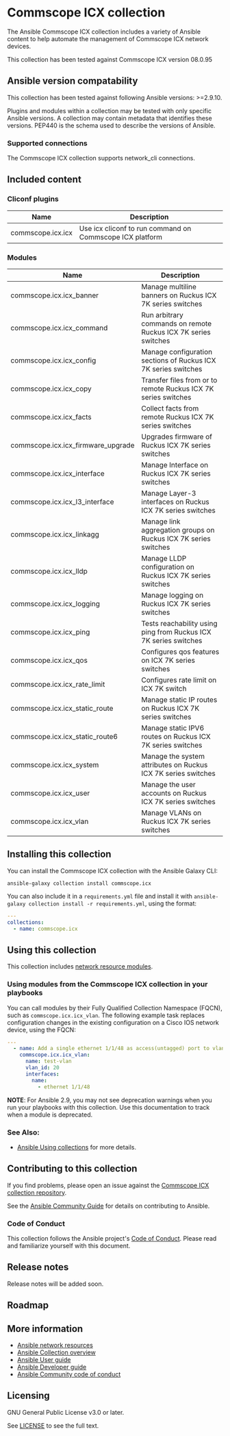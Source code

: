 # Commscope ICX collection
The Ansible Commscope ICX collection includes a variety of Ansible content to help automate the management of Commscope ICX network devices.

This collection has been tested against Commscope ICX version 08.0.95

## Ansible version compatability
This collection has been tested against following Ansible versions: >=2.9.10.

Plugins and modules within a collection may be tested with only specific Ansible versions. A collection may contain metadata that identifies these versions. PEP440 is the schema used to describe the versions of Ansible.

### Supported connections
The Commscope ICX collection supports network_cli connections.

## Included content

<!--start collection content-->
### Cliconf plugins
Name | Description
--- | ---
commscope.icx.icx|Use icx cliconf to run command on Commscope ICX platform

### Modules
Name | Description
--- | ---
commscope.icx.icx_banner|Manage multiline banners on Ruckus ICX 7K series switches
commscope.icx.icx_command|Run arbitrary commands on remote Ruckus ICX 7K series switches
commscope.icx.icx_config|Manage configuration sections of Ruckus ICX 7K series switches
commscope.icx.icx_copy|Transfer files from or to remote Ruckus ICX 7K series switches
commscope.icx.icx_facts|Collect facts from remote Ruckus ICX 7K series switches
commscope.icx.icx_firmware_upgrade|Upgrades firmware of Ruckus ICX 7K series switches
commscope.icx.icx_interface|Manage Interface on Ruckus ICX 7K series switches
commscope.icx.icx_l3_interface|Manage Layer-3 interfaces on Ruckus ICX 7K series switches
commscope.icx.icx_linkagg|Manage link aggregation groups on Ruckus ICX 7K series switches
commscope.icx.icx_lldp|Manage LLDP configuration on Ruckus ICX 7K series switches
commscope.icx.icx_logging|Manage logging on Ruckus ICX 7K series switches
commscope.icx.icx_ping|Tests reachability using ping from Ruckus ICX 7K series switches
commscope.icx.icx_qos|Configures qos features on ICX 7K series switches
commscope.icx.icx_rate_limit|Configures rate limit on ICX 7K switch
commscope.icx.icx_static_route|Manage static IP routes on Ruckus ICX 7K series switches
commscope.icx.icx_static_route6|Manage static IPV6 routes on Ruckus ICX 7K series switches
commscope.icx.icx_system|Manage the system attributes on Ruckus ICX 7K series switches
commscope.icx.icx_user|Manage the user accounts on Ruckus ICX 7K series switches
commscope.icx.icx_vlan|Manage VLANs on Ruckus ICX 7K series switches

<!--end collection content-->
## Installing this collection

You can install the Commscope ICX collection with the Ansible Galaxy CLI:

    ansible-galaxy collection install commscope.icx

You can also include it in a `requirements.yml` file and install it with `ansible-galaxy collection install -r requirements.yml`, using the format:

```yaml
---
collections:
  - name: commscope.icx
```
## Using this collection


This collection includes [network resource modules](https://docs.ansible.com/ansible/latest/network/user_guide/network_resource_modules.html).

### Using modules from the Commscope ICX collection in your playbooks

You can call modules by their Fully Qualified Collection Namespace (FQCN), such as `commscope.icx.icx_vlan`.
The following example task replaces configuration changes in the existing configuration on a Cisco IOS network device, using the FQCN:

```yaml
---
  - name: Add a single ethernet 1/1/48 as access(untagged) port to vlan 20
    commscope.icx.icx_vlan:
      name: test-vlan
      vlan_id: 20
      interfaces:
        name:
          - ethernet 1/1/48

```

**NOTE**: For Ansible 2.9, you may not see deprecation warnings when you run your playbooks with this collection. Use this documentation to track when a module is deprecated.


### See Also:

* [Ansible Using collections](https://docs.ansible.com/ansible/latest/user_guide/collections_using.html) for more details.

## Contributing to this collection

If you find problems, please open an issue against the [Commscope ICX collection repository](https://github.com/commscope-ruckus/commscope.icx). 

See the [Ansible Community Guide](https://docs.ansible.com/ansible/latest/community/index.html) for details on contributing to Ansible.

### Code of Conduct
This collection follows the Ansible project's
[Code of Conduct](https://docs.ansible.com/ansible/devel/community/code_of_conduct.html).
Please read and familiarize yourself with this document.

## Release notes
<!--Add a link to a changelog.md file or an external docsite to cover this information. -->
Release notes will be added soon.

## Roadmap

<!-- Optional. Include the roadmap for this collection, and the proposed release/versioning strategy so users can anticipate the upgrade/update cycle. -->

## More information

- [Ansible network resources](https://docs.ansible.com/ansible/latest/network/getting_started/network_resources.html)
- [Ansible Collection overview](https://github.com/ansible-collections/overview)
- [Ansible User guide](https://docs.ansible.com/ansible/latest/user_guide/index.html)
- [Ansible Developer guide](https://docs.ansible.com/ansible/latest/dev_guide/index.html)
- [Ansible Community code of conduct](https://docs.ansible.com/ansible/latest/community/code_of_conduct.html)

## Licensing

GNU General Public License v3.0 or later.

See [LICENSE](https://www.gnu.org/licenses/gpl-3.0.txt) to see the full text.

